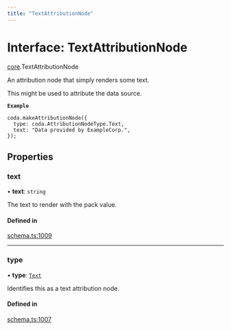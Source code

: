 ```yaml
---
title: "TextAttributionNode"
---
```

# Interface: TextAttributionNode

[core](../modules/core.md).TextAttributionNode

An attribution node that simply renders some text.

This might be used to attribute the data source.

**`Example`**

```
coda.makeAttributionNode({
  type: coda.AttributionNodeType.Text,
  text: "Data provided by ExampleCorp.",
});
```

## Properties

### text

• **text**: `string`

The text to render with the pack value.

#### Defined in

[schema.ts:1009](https://github.com/coda/packs-sdk/blob/main/schema.ts#L1009)

___

### type

• **type**: [`Text`](../enums/core.AttributionNodeType.md#text)

Identifies this as a text attribution node.

#### Defined in

[schema.ts:1007](https://github.com/coda/packs-sdk/blob/main/schema.ts#L1007)
